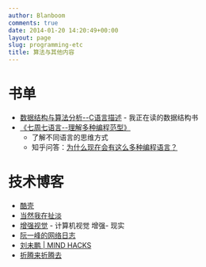```yaml
---
author: Blanboom
comments: true
date: 2014-01-20 14:20:49+00:00
layout: page
slug: programming-etc
title: 算法与其他内容
---
```


# 书单
- [数据结构与算法分析--C语言描述](http://book.douban.com/subject/1139426/) - 我正在读的数据结构书
- [《七周七语言--理解多种编程范型》](http://book.douban.com/subject/10555435/)
	- 了解不同语言的思维方式
	- 知乎问答：[为什么现在会有这么多种编程语言？](http://www.zhihu.com/question/20104312)
	
	
# 技术博客
- [酷壳](http://coolshell.cn)
- [当然我在扯淡](http://www.yinwang.org)
- [增强视觉](http://www.cvchina.info) - 计算机视觉 增强- 现实
- [阮一峰的网络日志](http://www.ruanyifeng.com/blog/)
- [刘未鹏 | MIND HACKS](http://mindhacks.cn)
- [折腾来折腾去](http://pikipity.github.io)

